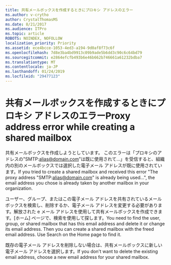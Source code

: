 ```yaml
---
title: 共有メールボックスを作成するときにプロキシ アドレスのエラー
ms.author: v-crytho
author: CrystalThomasMS
ms.date: 8/21/2017
ms.audience: ITPro
ms.topic: article
ROBOTS: NOINDEX, NOFOLLOW
localization_priority: Priority
ms.assetid: ece4bcce-1053-4ed3-a194-9d0af8f73c6f
ms.openlocfilehash: 7d8e3ba4bd9913c09b9ade5b6dd3c90c6c64bd79
ms.sourcegitcommit: e2864efcfb493b6e46b662b746661a61232bdba7
ms.translationtype: MT
ms.contentlocale: ja-JP
ms.lasthandoff: 01/24/2019
ms.locfileid: "29477123"
---
```

# <a name="proxy-address-error-while-creating-a-shared-mailbox"></a><span data-ttu-id="0ebad-102">共有メールボックスを作成するときにプロキシ アドレスのエラー</span><span class="sxs-lookup"><span data-stu-id="0ebad-102">Proxy address error while creating a shared mailbox</span></span>

<span data-ttu-id="0ebad-103">共有メールボックスを作成しようとしています。 このエラーは「プロキシのアドレスの"SMTP:alias@domain.com"は既に使用されて...」を受信すると、組織内の別のメールボックスでは選択した電子メール アドレスが既に使用されています。</span><span class="sxs-lookup"><span data-stu-id="0ebad-103">If you tried to create a shared mailbox and received this error "The proxy address "SMTP:alias@domain.com" is already being used…", the email address you chose is already taken by another mailbox in your organization.</span></span>
  
<span data-ttu-id="0ebad-p101">ユーザー、グループ、またはこの電子メール アドレスを共有されているメールボックスを検索し、削除するか、電子メール アドレスを変更する必要があります。解放された e メール アドレスを使用して共有メールボックスを作成できます。[ホーム] ページで、検索を使用して探します。</span><span class="sxs-lookup"><span data-stu-id="0ebad-p101">You need to find the user, group, or shared mailbox that has this email address and delete it or change its email address. Then you can create a shared mailbox with the freed email address. Use Search on the Home page to find it.</span></span>
  
<span data-ttu-id="0ebad-107">既存の電子メール アドレスを削除しない場合は、共有メールボックスに新しい電子メール アドレスを選択します。</span><span class="sxs-lookup"><span data-stu-id="0ebad-107">If you don't want to delete the existing email address, choose a new email address for your shared mailbox.</span></span>
  

